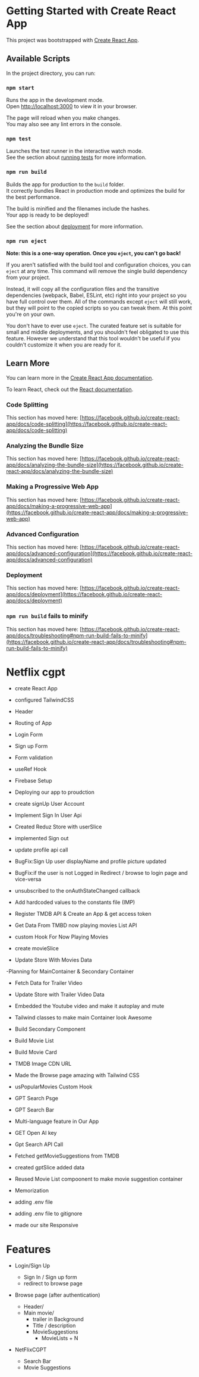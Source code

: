 # Getting Started with Create React App

This project was bootstrapped with [Create React App](https://github.com/facebook/create-react-app).

## Available Scripts

In the project directory, you can run:

### `npm start`

Runs the app in the development mode.\
Open [http://localhost:3000](http://localhost:3000) to view it in your browser.

The page will reload when you make changes.\
You may also see any lint errors in the console.

### `npm test`

Launches the test runner in the interactive watch mode.\
See the section about [running tests](https://facebook.github.io/create-react-app/docs/running-tests) for more information.

### `npm run build`

Builds the app for production to the `build` folder.\
It correctly bundles React in production mode and optimizes the build for the best performance.

The build is minified and the filenames include the hashes.\
Your app is ready to be deployed!

See the section about [deployment](https://facebook.github.io/create-react-app/docs/deployment) for more information.

### `npm run eject`

**Note: this is a one-way operation. Once you `eject`, you can't go back!**

If you aren't satisfied with the build tool and configuration choices, you can `eject` at any time. This command will remove the single build dependency from your project.

Instead, it will copy all the configuration files and the transitive dependencies (webpack, Babel, ESLint, etc) right into your project so you have full control over them. All of the commands except `eject` will still work, but they will point to the copied scripts so you can tweak them. At this point you're on your own.

You don't have to ever use `eject`. The curated feature set is suitable for small and middle deployments, and you shouldn't feel obligated to use this feature. However we understand that this tool wouldn't be useful if you couldn't customize it when you are ready for it.

## Learn More

You can learn more in the [Create React App documentation](https://facebook.github.io/create-react-app/docs/getting-started).

To learn React, check out the [React documentation](https://reactjs.org/).

### Code Splitting

This section has moved here: [https://facebook.github.io/create-react-app/docs/code-splitting](https://facebook.github.io/create-react-app/docs/code-splitting)

### Analyzing the Bundle Size

This section has moved here: [https://facebook.github.io/create-react-app/docs/analyzing-the-bundle-size](https://facebook.github.io/create-react-app/docs/analyzing-the-bundle-size)

### Making a Progressive Web App

This section has moved here: [https://facebook.github.io/create-react-app/docs/making-a-progressive-web-app](https://facebook.github.io/create-react-app/docs/making-a-progressive-web-app)

### Advanced Configuration

This section has moved here: [https://facebook.github.io/create-react-app/docs/advanced-configuration](https://facebook.github.io/create-react-app/docs/advanced-configuration)

### Deployment

This section has moved here: [https://facebook.github.io/create-react-app/docs/deployment](https://facebook.github.io/create-react-app/docs/deployment)

### `npm run build` fails to minify

This section has moved here: [https://facebook.github.io/create-react-app/docs/troubleshooting#npm-run-build-fails-to-minify](https://facebook.github.io/create-react-app/docs/troubleshooting#npm-run-build-fails-to-minify)



# Netflix cgpt 

- create React App

- configured TailwindCSS

- Header

- Routing of App

- Login Form

- Sign up Form 

- Form validation 

- useRef Hook 

- Firebase Setup 

- Deploying our app to proudction 
- create signUp User Account

- Implement Sign In User Api 

- Created Reduz Store with userSlice

- implemented Sign out 

- update profile api call 

- BugFix:Sign Up user displayName and profile picture updated 

- BugFix:if the  user is not Logged in Redirect / browse to login page and vice-versa

- unsubscribed to the onAuthStateChanged callback

- Add hardcoded values to the constants file (IMP)

- Register TMDB API & Create an App & get access token 

- Get Data From TMBD now playing movies List API

- custom Hook For Now Playing Movies 

- create movieSlice

- Update Store With Movies Data

-Planning for MainContainer & Secondary Container
- Fetch Data for Trailer Video 
- Update Store with Trailer Video Data 
- Embedded the Youtube video and make it autoplay and mute 
- Tailwind classes to make main Container look Awesome

- Build Secondary Component 
- Build Movie List 
- Build Movie Card 
- TMDB Image CDN URL 
- Made the Browse page amazing with Tailwind CSS 
- usPopularMovies Custom Hook 
- GPT Search Psge 
- GPT Search Bar 
- Multi-language feature in Our App
- GET Open AI key
- Gpt Search API Call
- Fetched getMovieSuggestions from TMDB 
- created gptSlice added data
- Reused Movie List compoonent to make movie suggestion container
- Memorization
- adding .env file
- adding .env file to gitignore 
- made our site Responsive 


# Features 

- Login/Sign Up
  - Sign In / Sign up form 
  - redirect to browse page

- Browse page (after authentication)
  - Header/
  - Main movie/
    - trailer in Background 
    - Title / description
    - MovieSuggestions 
      - MovieLists + N

- NetFlixCGPT
    - Search Bar 
    - Movie Suggestions
